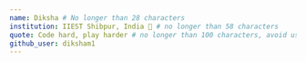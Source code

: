```yaml
---
name: Diksha # No longer than 28 characters
institution: IIEST Shibpur, India 🚩 # no longer than 58 characters
quote: Code hard, play harder # no longer than 100 characters, avoid using quotes(") to guarantee the format remains the same.
github_user: diksham1
---
```


